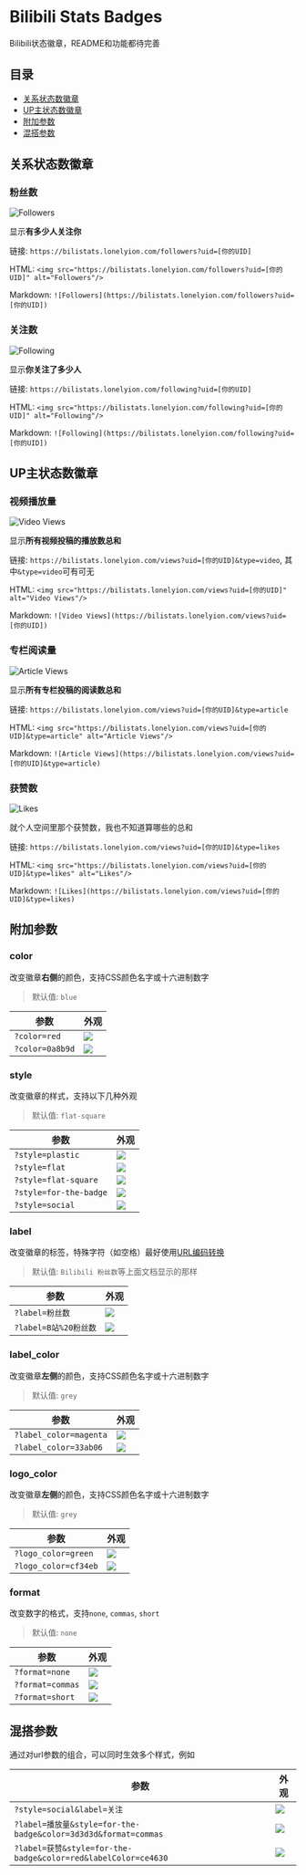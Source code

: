 # Bilibili Stats Badges

Bilibili状态徽章，README和功能都待完善

## 目录

+ [关系状态数徽章](#关系状态数徽章)
+ [UP主状态数徽章](#UP主状态数徽章)
+ [附加参数](#附加参数)
+ [混搭参数](#混搭参数)

## 关系状态数徽章

### 粉丝数

![Followers](https://bilistats.lonelyion.com/followers?uid=7564991)

显示**有多少人关注你**

链接: `https://bilistats.lonelyion.com/followers?uid=[你的UID]`

HTML: `<img src="https://bilistats.lonelyion.com/followers?uid=[你的UID]" alt="Followers"/>`

Markdown: `![Followers](https://bilistats.lonelyion.com/followers?uid=[你的UID])`

### 关注数

![Following](https://bilistats.lonelyion.com/following?uid=7564991)

显示**你关注了多少人**

链接: `https://bilistats.lonelyion.com/following?uid=[你的UID]`

HTML: `<img src="https://bilistats.lonelyion.com/following?uid=[你的UID]" alt="Following"/>`

Markdown: `![Following](https://bilistats.lonelyion.com/following?uid=[你的UID])`

## UP主状态数徽章

### 视频播放量

![Video Views](https://bilistats.lonelyion.com/views?uid=7564991)

显示**所有视频投稿的播放数总和**

链接: `https://bilistats.lonelyion.com/views?uid=[你的UID]&type=video`, 其中`&type=video`可有可无

HTML: `<img src="https://bilistats.lonelyion.com/views?uid=[你的UID]" alt="Video Views"/>`

Markdown: `![Video Views](https://bilistats.lonelyion.com/views?uid=[你的UID])`

### 专栏阅读量

![Article Views](https://bilistats.lonelyion.com/views?uid=7564991&type=article)

显示**所有专栏投稿的阅读数总和**

链接: `https://bilistats.lonelyion.com/views?uid=[你的UID]&type=article`

HTML: `<img src="https://bilistats.lonelyion.com/views?uid=[你的UID]&type=article" alt="Article Views"/>`

Markdown: `![Article Views](https://bilistats.lonelyion.com/views?uid=[你的UID]&type=article)`

### 获赞数

![Likes](https://bilistats.lonelyion.com/views?uid=7564991&type=likes)

就个人空间里那个获赞数，我也不知道算哪些的总和

链接: `https://bilistats.lonelyion.com/views?uid=[你的UID]&type=likes`

HTML: `<img src="https://bilistats.lonelyion.com/views?uid=[你的UID]&type=likes" alt="Likes"/>`

Markdown: `![Likes](https://bilistats.lonelyion.com/views?uid=[你的UID]&type=likes)`


## 附加参数

### color

改变徽章**右侧**的颜色，支持CSS颜色名字或十六进制数字

> 默认值: `blue`

| 参数 | 外观 |
| --- | --- |
| `?color=red` | ![](https://bilistats.lonelyion.com/followers?uid=7564991&color=red) |
| `?color=0a8b9d` | ![](https://bilistats.lonelyion.com/followers?uid=7564991&color=0a8b9d) |

### style

改变徽章的样式，支持以下几种外观

> 默认值: `flat-square`

| 参数 | 外观 |
| --- | --- |
| `?style=plastic` | ![](https://bilistats.lonelyion.com/followers?uid=7564991&style=plastic) |
| `?style=flat` | ![](https://bilistats.lonelyion.com/followers?uid=7564991&style=flat) |
| `?style=flat-square` | ![](https://bilistats.lonelyion.com/followers?uid=7564991&style=flat-square) |
| `?style=for-the-badge` | ![](https://bilistats.lonelyion.com/followers?uid=7564991&style=for-the-badge) |
| `?style=social` | ![](https://bilistats.lonelyion.com/followers?uid=7564991&style=social) |

### label

改变徽章的标签，特殊字符（如空格）最好使用[URL编码转换](https://www.bejson.com/enc/urlencode/)

> 默认值: `Bilibili 粉丝数`等上面文档显示的那样

| 参数 | 外观 |
| --- | --- |
| `?label=粉丝数` | ![](https://bilistats.lonelyion.com/followers?uid=7564991&label=粉丝数) |
| `?label=B站%20粉丝数` | ![](https://bilistats.lonelyion.com/followers?uid=7564991&color=B站%20粉丝数) |

### label_color

改变徽章**左侧**的颜色，支持CSS颜色名字或十六进制数字

> 默认值: `grey`

| 参数 | 外观 |
| --- | --- |
| `?label_color=magenta` | ![](https://bilistats.lonelyion.com/followers?uid=7564991&label_color=magenta) |
| `?label_color=33ab06` | ![](https://bilistats.lonelyion.com/followers?uid=7564991&label_color=33ab06) |

### logo_color

改变徽章**左侧**的颜色，支持CSS颜色名字或十六进制数字

> 默认值: `grey`

| 参数 | 外观 |
| --- | --- |
| `?logo_color=green` | ![](https://bilistats.lonelyion.com/followers?uid=7564991&logo_color=green) |
| `?logo_color=cf34eb` | ![](https://bilistats.lonelyion.com/followers?uid=7564991&logo_color=cf34eb) |

### format

改变数字的格式，支持`none`, `commas`, `short`

> 默认值: `none`

| 参数 | 外观 |
| --- | --- |
| `?format=none` | ![](https://bilistats.lonelyion.com/views?uid=7564991&format=none) |
| `?format=commas` | ![](https://bilistats.lonelyion.com/views?uid=7564991&format=commas) |
| `?format=short` | ![](https://bilistats.lonelyion.com/views?uid=7564991&format=short) |

## 混搭参数

通过对url参数的组合，可以同时生效多个样式，例如

| 参数 | 外观 |
| --- | --- |
| `?style=social&label=关注` | ![](https://bilistats.lonelyion.com/followers?uid=7564991&style=social&label=关注) |
| `?label=播放量&style=for-the-badge&color=3d3d3d&format=commas` | ![](https://bilistats.lonelyion.com/views?uid=7564991&?label=播放量&style=for-the-badge&color=3d3d3d&format=commas) |
| `?label=获赞&style=for-the-badge&color=red&labelColor=ce4630` | ![](https://bilistats.lonelyion.com/views?uid=7564991&type=likes&label=获赞&style=for-the-badge&color=red&labelColor=ce4630) |